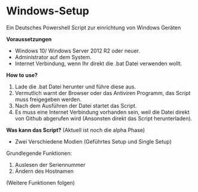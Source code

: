 # Windows-Setup
Ein Deutsches Powershell Script zur einrichtung von Windows Geräten

**Voraussetzungen** 
- Windows 10/ Windows Server 2012 R2 oder neuer.
- Administrator auf dem System.
- Internet Verbindung, wenn Ihr direkt die .bat Datei verwenden wollt.

**How to use?**
1. Lade die .bat Datei herunter und führe diese aus.
2. Vermutlich warnt der Browser oder das Antiviren Programm, das Script muss freigegeben werden.
3. Nach dem Ausführen der Datei startet das Script.
4. Es muss eine Internet Verbindung vorhanden sein, weil die Datei direkt von Github abgerufen wird (Ansonsten direkt das Script herunterladen).

**Was kann das Script?**
(Aktuell ist noch die alpha Phase)
- Zwei Verschiedene Modien (Geführtes Setup und Single Setup)

Grundlegende Funktionen:
1. Auslesen der Seriennummer
2. Ändern des Hostnamen

(Weitere Funktionen folgen)

